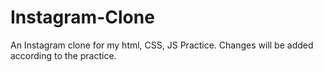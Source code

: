 # Instagram-Clone
An Instagram clone for my html, CSS, JS Practice. Changes will be added according to the practice.
